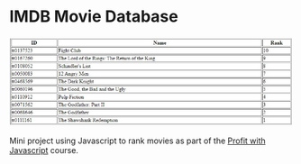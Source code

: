 # IMDB Movie Database
![](movierank.JPG)

Mini project using Javascript to rank movies as part of the [Profit with Javascript](https://www.cleverprogrammer.com/) course.